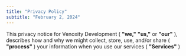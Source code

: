 ```yaml
---
title: "Privacy Policy"
subtitle: "February 2, 2024"
---
```


This privacy notice for Venoxity Development ( **"we,"** **"us,"** or **"our"** ), describes how and why we might collect, 
store, use, and/or share ( **"process"** ) your information when you use our services ( **"Services"** )
